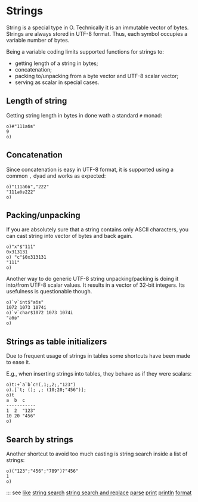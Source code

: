 # Strings

String is a special type in O. Technically it is an immutable vector of bytes.
Strings are always stored in UTF-8 format. Thus, each symbol occupies a variable number of bytes.

Being a variable coding limits supported functions for strings to:
* getting length of a string in bytes;
* concatenation;
* packing to/unpacking from a byte vector and UTF-8 scalar vector;
* serving as scalar in special cases.

## Length of string

Getting string length in bytes in done wath a standard ```#``` monad:

```o
o)#"111абв"
9
o)
```

## Concatenation

Since concatenation is easy in UTF-8 format, it is supported using a common ```,``` dyad and works as expected:

```o
o)"111абв","222"
"111абв222"
o)
```

## Packing/unpacking

If you are absolutely sure that a string contains only ASCII characters, you can cast string into vector of bytes and back again.

```o
o)"x"$"111"
0x313131
o) "c"$0x313131
"111"
o)
```

Another way to do generic UTF-8 string unpacking/packing is doing it into/from UTF-8 scalar values. It results in a vector of 32-bit integers. Its usefulness is questionable though.

```o
o)`v`int$"абв"
1072 1073 1074i
o)`v`char$1072 1073 1074i
"абв"
o)
```

## Strings as table initializers

Due to frequent usage of strings in tables some shortcuts have been made to ease it.

E.g., when inserting strings into tables, they behave as if they were scalars:

```o
o)t:+`a`b`c!(,1;,2;,"123")
o).[`t; (); ,; (10;20;"456")];
o)t
a  b  c
-----------
1  2  "123"
10 20 "456"
o)
```

## Search by strings

Another shortcut to avoid too much casting is string search inside a list of strings:

```o
o)("123";"456";"789")?"456"
1
o)
```

::: see
[like](/verbs/string/like.md)
[string search](/verbs/string/ss.md)
[string search and replace](/verbs/string/ssr.md)
[parse](/verbs/string/parse.md)
[print](/verbs/string/print.md)
[println](/verbs/string/println.md)
[format](/verbs/string/format.md)
